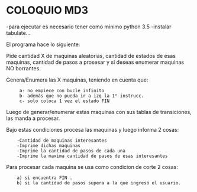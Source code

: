 # COLOQUIO MD3

-para ejecutar es necesario tener como minimo python 3.5 
-instalar tabulate...

El programa hace lo siguiente: 

Pide cantidad X de maquinas aleatorias, cantidad de estados de esas maquinas, cantidad de pasos a prosesar y si deseas enumerar maquinas NO borrantes.

Genera/Enumera las X maquinas, teniendo en cuenta que:

         a- no empiece con bucle infinito 
         b- además que no pueda ir a izq la 1° instrucc.
         c- solo coloca 1 vez el estado FIN

Luego de generar/enumerar estas maquinas con sus tablas de transiciones, las manda a procesar.
         
Bajo estas condiciones procesa las maquinas y luego informa 2 cosas: 

        -Cantidad de maquinas interesantes  
        -Imprime dichas maquinas
        -Imprime la cantidad de pasos de cada una
        -Imprime la maxima cantidad de pasos de esas interesantes

Para procesar cada maquina se usa como condicion de corte 2 cosas: 

        a) si encuentra FIN . 
        b) si la cantidad de pasos supera a la que ingresó el usuario.



